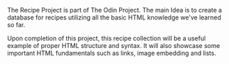 The Recipe Project is part of The Odin Project. The main Idea is to 
create a database for recipes utilizing all the basic HTML knowledge we've 
learned so far. 

Upon completion of this project, this recipe collection will be a useful 
example of proper HTML structure and syntax. It will also showcase some important HTML fundamentals such as links, image embedding and lists. 